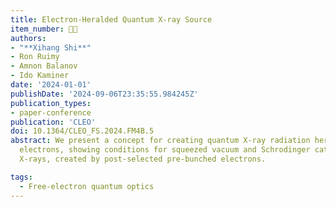 ```yaml
---
title: Electron-Heralded Quantum X-ray Source
item_number: 👨‍🏫
authors:
- "**Xihang Shi**"
- Ron Ruimy
- Amnon Balanov
- Ido Kaminer
date: '2024-01-01'
publishDate: '2024-09-06T23:35:55.984245Z'
publication_types:
- paper-conference
publication: 'CLEO'
doi: 10.1364/CLEO_FS.2024.FM4B.5
abstract: We present a concept for creating quantum X-ray radiation heralded by free
  electrons, showing conditions for squeezed vacuum and Schrodinger cat states of
  X-rays, created by post-selected pre-bunched electrons.

tags:
  - Free-electron quantum optics
---
```

